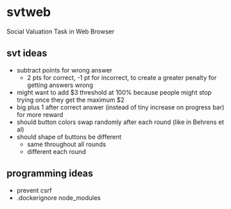 # svtweb

Social Valuation Task in Web Browser

## svt ideas
- subtract points for wrong answer
    - 2 pts for correct, -1 pt for incorrect, to create a greater penalty for getting answers wrong
- might want to add $3 threshold at 100% because people might stop trying once they get the maximum $2
- big plus 1 after correct answer (instead of tiny increase on progress bar) for more reward
- should button colors swap randomly after each round (like in Behrens et al)
- should shape of buttons be different
    - same throughout all rounds
    - different each round
    
## programming ideas
- prevent csrf
- .dockerignore node_modules